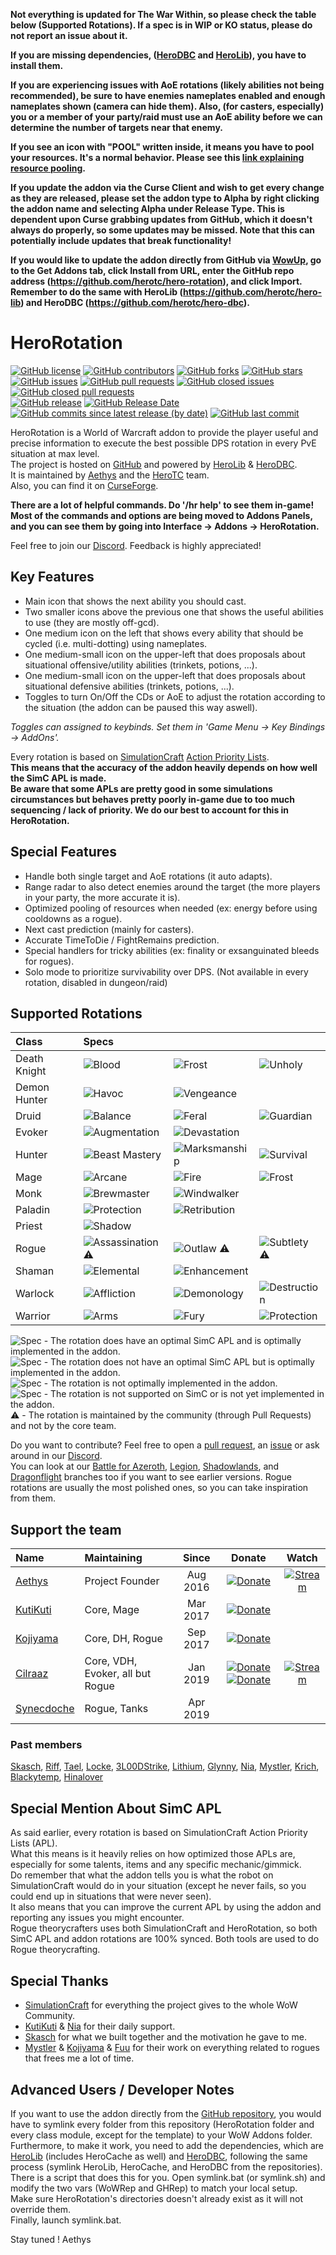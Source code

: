 **Not everything is updated for The War Within, so please check the table below (Supported Rotations). If a spec is in WIP or KO status, please do not report an issue about it.**

**If you are missing dependencies, ([HeroDBC](https://www.curseforge.com/wow/addons/herodbc) and [HeroLib](https://www.curseforge.com/wow/addons/herolib)), you have to install them.**

**If you are experiencing issues with AoE rotations (likely abilities not being recommended), be sure to have enemies nameplates enabled and enough nameplates shown (camera can hide them). Also, (for casters, especially) you or a member of your party/raid must use an AoE ability before we can determine the number of targets near that enemy.**

**If you see an icon with "POOL" written inside, it means you have to pool your resources. It's a normal behavior. Please see this [link explaining resource pooling](https://wow.gamepedia.com/Resource_pooling).**

**If you update the addon via the Curse Client and wish to get every change as they are released, please set the addon type to Alpha by right clicking the addon name and selecting Alpha under Release Type. This is dependent upon Curse grabbing updates from GitHub, which it doesn't always do properly, so some updates may be missed. Note that this can potentially include updates that break functionality!**

**If you would like to update the addon directly from GitHub via [WowUp](https://wowup.io), go to the Get Addons tab, click Install from URL, enter the GitHub repo address (https://github.com/herotc/hero-rotation), and click Import. Remember to do the same with HeroLib (https://github.com/herotc/hero-lib) and HeroDBC (https://github.com/herotc/hero-dbc).**

# HeroRotation

[![GitHub license](https://img.shields.io/badge/license-EUPL-blue.svg)](https://raw.githubusercontent.com/herotc/hero-rotation/master/LICENSE)
[![GitHub contributors](https://img.shields.io/github/contributors/herotc/hero-rotation)](https://github.com/herotc/hero-rotation/graphs/contributors)
[![GitHub forks](https://img.shields.io/github/forks/herotc/hero-rotation.svg)](https://github.com/herotc/hero-rotation/network)
[![GitHub stars](https://img.shields.io/github/stars/herotc/hero-rotation.svg)](https://github.com/herotc/hero-rotation/stargazers)\
[![GitHub issues](https://img.shields.io/github/issues/herotc/hero-rotation.svg)](https://github.com/herotc/hero-rotation/issues?q=is%3Aopen+is%3Aissue)
[![GitHub pull requests](https://img.shields.io/github/issues-pr/herotc/hero-rotation)](https://github.com/herotc/hero-rotation/pulls?q=is%3Aopen+is%3Apr)
[![GitHub closed issues](https://img.shields.io/github/issues-closed/herotc/hero-rotation)](https://github.com/herotc/hero-rotation/issues?q=is%3Aissue+is%3Aclosed)
[![GitHub closed pull requests](https://img.shields.io/github/issues-pr-closed/herotc/hero-rotation)](https://github.com/herotc/hero-rotation/pulls?q=is%3Apr+is%3Aclosed)\
[![GitHub release](https://img.shields.io/github/v/release/herotc/hero-rotation)](https://github.com/herotc/hero-rotation/releases)
[![GitHub Release Date](https://img.shields.io/github/release-date/herotc/hero-rotation)](https://github.com/herotc/hero-rotation/releases)
[![GitHub commits since latest release (by date)](https://img.shields.io/github/commits-since/herotc/hero-rotation/latest)](https://github.com/herotc/hero-rotation/commits/master)
[![GitHub last commit](https://img.shields.io/github/last-commit/herotc/hero-rotation)](https://github.com/herotc/hero-rotation/commits/master)

HeroRotation is a World of Warcraft addon to provide the player useful and precise information to execute the best possible DPS rotation in every PvE situation at max level.\
The project is hosted on [GitHub](https://github.com/herotc/hero-rotation) and powered by [HeroLib](https://github.com/herotc/hero-lib) & [HeroDBC](https://github.com/herotc/hero-dbc).\
It is maintained by [Aethys](https://github.com/aethys256/) and the [HeroTC](https://github.com/herotc) team.\
Also, you can find it on [CurseForge](https://www.curseforge.com/wow/addons/herorotation).

**There are a lot of helpful commands. Do '/hr help' to see them in-game!**\
**Most of the commands and options are being moved to Addons Panels, and you can see them by going into Interface -> Addons -> HeroRotation.**

Feel free to join our [Discord](https://discord.gg/tFR2uvK). Feedback is highly appreciated!

## Key Features

- Main icon that shows the next ability you should cast.
- Two smaller icons above the previous one that shows the useful abilities to use (they are mostly off-gcd).
- One medium icon on the left that shows every ability that should be cycled (i.e. multi-dotting) using nameplates.
- One medium-small icon on the upper-left that does proposals about situational offensive/utility abilities (trinkets, potions, ...).
- One medium-small icon on the upper-left that does proposals about situational defensive abilities (trinkets, potions, ...).
- Toggles to turn On/Off the CDs or AoE to adjust the rotation according to the situation (the addon can be paused this way aswell).

_Toggles can assigned to keybinds. Set them in 'Game Menu -> Key Bindings -> AddOns'._

Every rotation is based on [SimulationCraft](http://simulationcraft.org/) [Action Priority Lists](https://github.com/simulationcraft/simc/wiki/ActionLists).\
**This means that the accuracy of the addon heavily depends on how well the SimC APL is made.**\
**Be aware that some APLs are pretty good in some simulations circumstances but behaves pretty poorly in-game due to too much sequencing / lack of priority. We do our best to account for this in HeroRotation.**

## Special Features

- Handle both single target and AoE rotations (it auto adapts).
- Range radar to also detect enemies around the target (the more players in your party, the more accurate it is).
- Optimized pooling of resources when needed (ex: energy before using cooldowns as a rogue).
- Next cast prediction (mainly for casters).
- Accurate TimeToDie / FightRemains prediction.
- Special handlers for tricky abilities (ex: finality or exsanguinated bleeds for rogues).
- Solo mode to prioritize survivability over DPS. (Not available in every rotation, disabled in dungeon/raid)

## Supported Rotations

| Class        | Specs                                                                               |                                                                                     |                                                                                     |
| :----------- | :---------------------------------------------------------------------------------- | :---------------------------------------------------------------------------------- | :---------------------------------------------------------------------------------- |
| Death Knight | ![Blood](https://img.shields.io/badge/Blood-Good-brightgreen.svg)                   | ![Frost](https://img.shields.io/badge/Frost-Good-brightgreen.svg)                   | ![Unholy](https://img.shields.io/badge/Unholy-Good-brightgreen.svg)                 |
| Demon Hunter | ![Havoc](https://img.shields.io/badge/Havoc-Good-brightgreen.svg)                   | ![Vengeance](https://img.shields.io/badge/Vengeance-Good-brightgreen.svg)           |                                                                                     |
| Druid        | ![Balance](https://img.shields.io/badge/Balance-WIP-orange.svg)                     | ![Feral](https://img.shields.io/badge/Feral-Good-brightgreen.svg)                   | ![Guardian](https://img.shields.io/badge/Guardian-Good-brightgreen.svg)             |
| Evoker       | ![Augmentation](https://img.shields.io/badge/Augmentation-Good-brightgreen.svg)     | ![Devastation](https://img.shields.io/badge/Devastation-Good-brightgreen.svg)       |                                                                                     |
| Hunter       | ![Beast Mastery](https://img.shields.io/badge/Beast%20Mastery-Good-brightgreen.svg) | ![Marksmanship](https://img.shields.io/badge/Marksmanship-Good-brightgreen.svg)     | ![Survival](https://img.shields.io/badge/Survival-Good-brightgreen.svg)             |
| Mage         | ![Arcane](https://img.shields.io/badge/Arcane-Good-brightgreen.svg)                 | ![Fire](https://img.shields.io/badge/Fire-Good-brightgreen.svg)                     | ![Frost](https://img.shields.io/badge/Frost-Good-brightgreen.svg)                   |
| Monk         | ![Brewmaster](https://img.shields.io/badge/Brewmaster-Good-brightgreen.svg)         | ![Windwalker](https://img.shields.io/badge/Windwalker-Good-brightgreen.svg)         |                                                                                     |
| Paladin      | ![Protection](https://img.shields.io/badge/Protection-Good-brightgreen.svg)         | ![Retribution](https://img.shields.io/badge/Retribution-Good-brightgreen.svg)       |                                                                                     |
| Priest       | ![Shadow](https://img.shields.io/badge/Shadow-Good-brightgreen.svg)                 |                                                                                     |                                                                                     |
| Rogue        | ![Assassination](https://img.shields.io/badge/Assassination-Good-brightgreen.svg) :warning: | ![Outlaw](https://img.shields.io/badge/Outlaw-Good-brightgreen.svg)   :warning:     | ![Subtlety](https://img.shields.io/badge/Subtlety-Good-brightgreen.svg)   :warning: |
| Shaman       | ![Elemental](https://img.shields.io/badge/Elemental-Good-brightgreen.svg)           | ![Enhancement](https://img.shields.io/badge/Enhancement-Good-brightgreen.svg)       |                                                                                     |
| Warlock      | ![Affliction](https://img.shields.io/badge/Affliction-Good-brightgreen.svg)         | ![Demonology](https://img.shields.io/badge/Demonology-Good-brightgreen.svg)         | ![Destruction](https://img.shields.io/badge/Destruction-Good-brightgreen.svg)       |
| Warrior      | ![Arms](https://img.shields.io/badge/Arms-Good-brightgreen.svg)                     | ![Fury](https://img.shields.io/badge/Fury-Good-brightgreen.svg)                     | ![Protection](https://img.shields.io/badge/Protection-Good-brightgreen.svg)         |

![Spec](https://img.shields.io/badge/Spec-Good-brightgreen.svg) - The rotation does have an optimal SimC APL and is optimally implemented in the addon.\
![Spec](https://img.shields.io/badge/Spec-OK-green.svg) - The rotation does not have an optimal SimC APL but is optimally implemented in the addon.\
![Spec](https://img.shields.io/badge/Spec-WIP-orange.svg) - The rotation is not optimally implemented in the addon.\
![Spec](https://img.shields.io/badge/Spec-KO-red.svg) - The rotation is not supported on SimC or is not yet implemented in the addon.\
:warning: - The rotation is maintained by the community (through Pull Requests) and not by the core team.

Do you want to contribute? Feel free to open a [pull request](https://github.com/herotc/hero-rotation/pulls), an [issue](https://github.com/herotc/hero-rotation/issues) or ask around in our [Discord](https://discord.gg/tFR2uvK).\
You can look at our [Battle for Azeroth](https://github.com/herotc/hero-rotation/tree/bfa), [Legion](https://github.com/herotc/hero-rotation/tree/legion), [Shadowlands](https://github.com/herotc/hero-rotation/tree/shadowlands), and [Dragonflight](https://github.com/herotc/hero-rotation/tree/dragonflight) branches too if you want to see earlier versions.
Rogue rotations are usually the most polished ones, so you can take inspiration from them.

## Support the team

| Name                                        | Maintaining                         |  Since   |                                                  Donate                                                                                                                                                |                                               Watch                                               |
| :------------------------------------------ | :---------------------------------- | :------: | :----------------------------------------------------------------------------------------------------------------------------------------------------------------------------------------------------: | :-----------------------------------------------------------------------------------------------: |
| [Aethys](https://github.com/Aethys256)      | Project Founder                     | Aug 2016 | [![Donate](https://img.shields.io/badge/Donate-PayPal-003087.svg)](https://www.paypal.me/Aethys/5)                                                                                                     | [![Stream](https://img.shields.io/badge/Stream-Twitch-6441a4.svg)](https://www.twitch.tv/aethys)  |
| [KutiKuti](https://github.com/Kutikuti)     | Core, Mage                          | Mar 2017 | [![Donate](https://img.shields.io/badge/Donate-PayPal-003087.svg)](https://www.paypal.me/kutikuti/5)                                                                                                   |                                                                                                   |
| [Kojiyama](https://github.com/EvanMichaels) | Core, DH, Rogue                     | Sep 2017 | [![Donate](https://img.shields.io/badge/Donate-PayPal-003087.svg)](https://www.paypal.me/kojiyama/5)                                                                                                   |                                                                                                   |
| [Cilraaz](https://github.com/Cilraaz)       | Core, VDH, Evoker, all but Rogue    | Jan 2019 | [![Donate](https://img.shields.io/badge/Donate-PayPal-003087.svg)](https://www.paypal.me/Cilraaz/5) [![Donate](https://img.shields.io/badge/Donate-Patreon-f96854.svg)](https://patreon.com/cilraaz)   | [![Stream](https://img.shields.io/badge/Stream-Twitch-6441a4.svg)](https://www.twitch.tv/cilraaz) |
| [Synecdoche](https://github.com/mrdmnd)     | Rogue, Tanks                        | Apr 2019 |                                                                                                                                                                                                        |                                                                                                   |

### Past members

[Skasch](https://github.com/skasch), [Riff](https://github.com/tombell), [Tael](https://github.com/Tae-l), [Locke](https://github.com/Lockem90), [3L00DStrike](https://github.com/3L00DStrike), [Lithium](https://github.com/lithium720), [Glynny](https://github.com/Glynnyx), [Nia](https://github.com/Nianel), [Mystler](https://github.com/Mystler), [Krich](https://github.com/chrislopez24), [Blackytemp](https://github.com/ghr74), [Hinalover](https://github.com/Hinalover)

## Special Mention About SimC APL

As said earlier, every rotation is based on SimulationCraft Action Priority Lists (APL).\
What this means is it heavily relies on how optimized those APLs are, especially for some talents, items and any specific mechanic/gimmick.\
Do remember that what the addon tells you is what the robot on SimulationCraft would do in your situation (except he never fails, so you could end up in situations that were never seen).\
It also means that you can improve the current APL by using the addon and reporting any issues you might encounter.\
Rogue theorycrafters uses both SimulationCraft and HeroRotation, so both SimC APL and addon rotations are 100% synced. Both tools are used to do Rogue theorycrafting.

## Special Thanks

- [SimulationCraft](http://simulationcraft.org/) for everything the project gives to the whole WoW Community.
- [KutiKuti](https://github.com/Kutikuti) & [Nia](https://github.com/Nianel) for their daily support.
- [Skasch](https://github.com/skasch) for what we built together and the motivation he gave to me.
- [Mystler](https://github.com/Mystler) & [Kojiyama](https://github.com/EvanMichaels) & [Fuu](https://github.com/fuu1) for their work on everything related to rogues that frees me a lot of time.

## Advanced Users / Developer Notes

If you want to use the addon directly from the [GitHub repository](https://github.com/herotc/hero-rotation), you would have to symlink every folder from this repository (HeroRotation folder and every class module, except for the template) to your WoW Addons folder.\
Furthermore, to make it work, you need to add the dependencies, which are [HeroLib](https://github.com/herotc/hero-lib) (includes HeroCache as well) and [HeroDBC](https://github.com/herotc/hero-dbc), following the same process (symlink HeroLib, HeroCache, and HeroDBC from the repositories).\
There is a script that does this for you. Open symlink.bat (or symlink.sh) and modify the two vars (WoWRep and GHRep) to match your local setup.\
Make sure HeroRotation's directories doesn't already exist as it will not override them.\
Finally, launch symlink.bat.

Stay tuned !
Aethys
